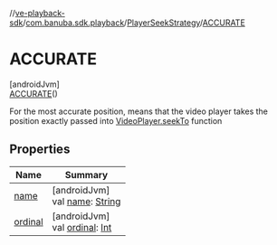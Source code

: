 //[ve-playback-sdk](../../../../index.md)/[com.banuba.sdk.playback](../../index.md)/[PlayerSeekStrategy](../index.md)/[ACCURATE](index.md)

# ACCURATE

[androidJvm]\
[ACCURATE](index.md)()

For the most accurate position, means that the video player takes the position exactly passed into [VideoPlayer.seekTo](../../-video-player/seek-to.md) function

## Properties

| Name | Summary |
|---|---|
| [name](../-f-a-s-t/index.md#-372974862%2FProperties%2F1203721431) | [androidJvm]<br>val [name](../-f-a-s-t/index.md#-372974862%2FProperties%2F1203721431): [String](https://kotlinlang.org/api/latest/jvm/stdlib/kotlin/-string/index.html) |
| [ordinal](../-f-a-s-t/index.md#-739389684%2FProperties%2F1203721431) | [androidJvm]<br>val [ordinal](../-f-a-s-t/index.md#-739389684%2FProperties%2F1203721431): [Int](https://kotlinlang.org/api/latest/jvm/stdlib/kotlin/-int/index.html) |

